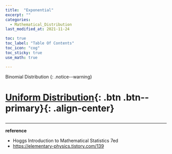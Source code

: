 ```yaml
---
title:  "Exponential"
excerpt: ""
categories:
  - Mathematical_Distribution
last_modified_at: 2021-11-24

toc: true
toc_label: "Table Of Contents"
toc_icon: "cog"
toc_sticky: true
use_math: true

---
```


 Binomial Distribution
{: .notice--warning}

# [Uniform Distribution](#link){: .btn .btn--primary}{: .align-center}

## 



---

**reference**

- Hoggs Introduction to Mathematical Statistics 7ed
- <https://elementary-physics.tistory.com/139>







